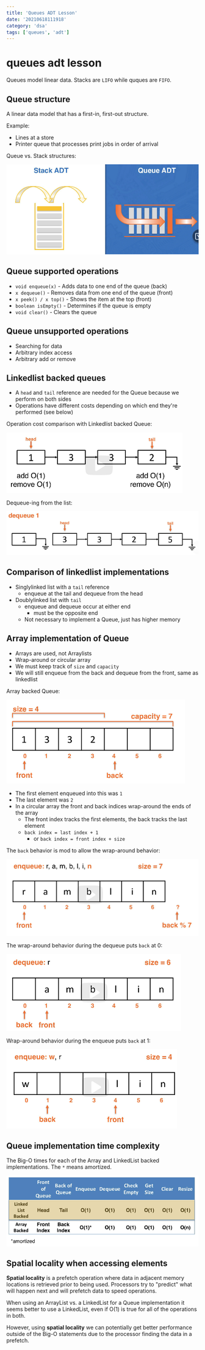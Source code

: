 ```yaml
---
title: 'Queues ADT Lesson'
date: '20210618111918'
category: 'dsa'
tags: ['queues', 'adt']
---
```


# queues adt lesson
Queues model linear data. Stacks are `LIFO` while quques are `FIFO`.

## Queue structure
A linear data model that has a first-in, first-out structure.

Example:
* Lines at a store
* Printer queue that processes print jobs in order of arrival

Queue vs. Stack structures:


![Queue vs. stack structure](./20210618112151-img-1.png)


## Queue supported operations
* `void enqueue(x)` - Adds data to one end of the queue (back)
* `x dequeue()` - Removes data from one end of the queue (front)
* `x peek() / x top()` - Shows the item at the top (front)
* `boolean isEmpty()` - Determines if the queue is empty
* `void clear()` - Clears the queue

## Queue unsupported operations
* Searching for data
* Arbitrary index access
* Arbitrary add or remove

## Linkedlist backed queues
* A `head` and `tail` reference are needed for the Queue because we perform on both sides
* Operations have different costs depending on which end they're performed (see below)

Operation cost comparison with Linkedlist backed Queue:


![Linkedlist cost comparison Queue implementation](./20210618112707-img-2.png)

Dequeue-ing from the list:


![Dequeue-ing from the list](./20210618112921-img-3.png)

## Comparison of linkedlist implementations
* Singlylinked list with a `tail` reference
    * enqueue at the tail and dequeue from the head
* Doublylinked list with `tail`
    * enqueue and dequeue occur at either end
        * must be the opposite end
    * Not necessary to implement a Queue, just has higher memory

## Array implementation of Queue
* Arrays are used, not Arraylists
* Wrap-around or circular array
* We must keep track of `size` and `capacity`
* We will still enqueue from the back and dequeue from the front, same as linkedlist

Array backed Queue:


![Array backed queue implementation sample](./20210618113316-img-4.png)

* The first element enqueued into this was `1`
* The last element was `2`
* In a circular array the front and back indices wrap-around the ends of the array
    * The front index tracks the first elements, the back tracks the last element
    * `back index = last index + 1`
        * or `back index = front index + size`

The `back` behavior is mod to allow the wrap-around behavior:


![Array backed queue wrap-around behavior](./20210618113812-img-5.png)

The wrap-around behavior during the dequeue puts `back` at 0:


![Array backed queue wrap-around dequeue](./20210618114006-img-6.png)

Wrap-around behavior during the enqueue puts `back` at 1:


![Array backed queue wrap-around enqueue](./20210618114141-img-7.png)


## Queue implementation time complexity
The Big-O times for each of the Array and LinkedList backed implementations.
The `*` means amortized.


![Amortized Queue implementation times](./20210618114251-img-8.png)

## Spatial locality when accessing elements
**Spatial locality** is a prefetch operation where data in adjacent memory locations
is retrieved prior to being used. Processors try to "predict" what will happen next
and will prefetch data to speed operations.

When using an ArrayList vs. a LinkedList for a Queue implementation it seems better
to use a LinkedList, even if O(1) is true for all of the operations in both.

However, using **spatial locality** we can potentially get better performance
outside of the Big-O statements due to the processor finding the data in a prefetch.


